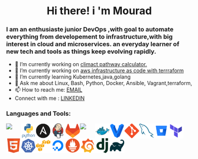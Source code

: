 # <h1 style="text-align: center;">Hi there! i 'm Mourad </h1>
### I am an enthusiaste junior DevOps ,with goal to automate everything from developement to infrastructure,with big interest in cloud and microservices. an everyday learner of new tech and tools as things  keep evolving rapidly.

<!--
**mouradlakhtibi/mouradlakhtibi** is a ✨ _special_ ✨ repository because its `README.md` (this file) appears on your GitHub profile.

Here are some ideas to get you started:
-->
- 🔭 I’m currently working on [climact pathway calculator.](https://bitbucket.org/climact/workspace/projects/XCALC)
- 🔭 I’m currently working on [aws infrastructure as code with terrraform](https://github.com/mouradlakhtibi/aws-projects)
- 🌱 I’m currently learning Kubernetes,java,golang
- 💬 Ask me about  Linux, Bash, Python, Docker, Ansible, Vagrant,terraform,
- 📫 How to reach me: [EMAIL](spacetheplace@hotmail.com)
- Connect with me :  [LINKEDIN](linkedin.com/in/mourad-lakhtibi-devops)
### Languages and Tools:

  [<img align="left" width="40px" src="https://cdn.jsdelivr.net/npm/simple-icons@7.14.0/icons/gnubash.svg" />](https://www.gnu.org/) 
  [<img align="left" width="40px" src="https://github.com/devicons/devicon/blob/master/icons/python/python-original-wordmark.svg" />](https://www.python.org/) [<img align="left" width="40px" src="https://github.com/devicons/devicon/blob/master/icons/ansible/ansible-original.svg" />](https://www.ansible.com/) 
  [<img align="left" width="40px" src="https://github.com/devicons/devicon/blob/master/icons/jenkins/jenkins-original.svg" />](https://www.jenkins.io/)
  [<img align="left" width="40px" src="https://github.com/devicons/devicon/blob/master/icons/gitlab/gitlab-original.svg" />](https://about.gitlab.com/)
  [<img align="left" width="40px" src="https://www.sonarqube.org/logos/index/sonarqube-logo.png" />](https://www.sonarqube.org/)
  [<img align="left" width="40px" src="https://github.com/devicons/devicon/blob/master/icons/docker/docker-original.svg" />](https://www.docker.com/) 
  [<img align="left" width="40px" src="https://github.com/devicons/devicon/blob/master/icons/vagrant/vagrant-original.svg" />](https://www.vagrant.com/) 
  [<img align="left" width="40px" src="https://github.com/devicons/devicon/blob/master/icons/git/git-original.svg" />](https://git-scm.com/) 
  [<img align="left" width="40px" src="https://github.com/devicons/devicon/blob/master/icons/mysql/mysql-original.svg" />](https://www.mysql.com/) 
  [<img align="left" width="40px" src="https://github.com/devicons/devicon/blob/master/icons/bitbucket/bitbucket-original.svg" />](https://bitbucket.com/) 
  [<img align="left" width="40px" src="https://github.com/devicons/devicon/blob/master/icons/terraform/terraform-original.svg" />](https://www.terraform.com/) 
  [<img align="left" width="40px" src="https://github.com/devicons/devicon/blob/master/icons/html5/html5-original.svg" />]()
  [<img align="left" width="40px" src="https://github.com/devicons/devicon/blob/master/icons/kubernetes/kubernetes-plain.svg" />](https://www.kubernetes.io/) 
  [<img align="left" width="40px" src="https://github.com/devicons/devicon/blob/master/icons/amazonwebservices/amazonwebservices-original.svg" />](https://aws.amazon.com/)
  [<img align="left" width="40px" src="https://github.com/devicons/devicon/blob/master/icons/digitalocean/digitalocean-original.svg" />](https://www.digitalocean.com/) 
  [<img align="left" width="40px"  src="https://github.com/devicons/devicon/blob/master/icons/prometheus/prometheus-original.svg" />](https://www.prometheus.io/) 
  [<img align="left" width="40px" src="https://github.com/devicons/devicon/blob/master/icons/grafana/grafana-original.svg" />](https://www.grafana.com/) 
  [<img align="left" width="40px" src="https://github.com/devicons/devicon/blob/master/icons/django/django-plain.svg" />](https://www.djangoproject.com/) 
  [<img align="left" width="40px" src="https://github.com/devicons/devicon/blob/master/icons/gradle/gradle-plain.svg" />](https://gradle.org/)
          
